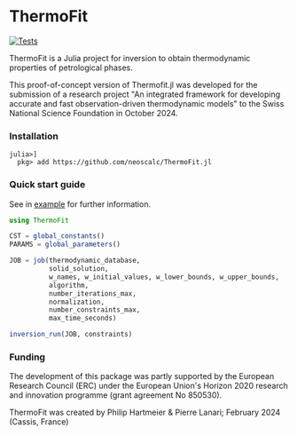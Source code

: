 # ThermoFit

[![Tests](https://github.com/neoscalc/ThermoFit.jl/actions/workflows/CI.yml/badge.svg?branch=main)](https://github.com/neoscalc/ThermoFit.jl/actions/workflows/CI.yml)

ThermoFit is a Julia project for inversion to obtain thermodynamic properties of petrological phases.

This proof-of-concept version of Thermofit.jl was developed for the submission of a research project "An integrated framework for developing accurate and fast observation-driven thermodynamic models" to the Swiss National Science Foundation in October 2024. 

### Installation

```julia-repl
julia>]
  pkg> add https://github.com/neoscalc/ThermoFit.jl
```

### Quick start guide

See in [example](https://github.com/neoscalc/ThermoFit.jl/blob/main/example/minim_w_small.jl) for further information.

```julia
using ThermoFit

CST = global_constants()
PARAMS = global_parameters()

JOB = job(thermodynamic_database,
          solid_solution,
          w_names, w_initial_values, w_lower_bounds, w_upper_bounds,
          algorithm,
          number_iterations_max,
          normalization,
          number_constraints_max,
          max_time_seconds)

inversion_run(JOB, constraints)
```


### Funding

The development of this package was partly supported by the European Research Council (ERC) under the European Union's Horizon 2020 research and innovation programme (grant agreement No 850530).

ThermoFit was created by Philip Hartmeier & Pierre Lanari; February 2024 (Cassis, France)
